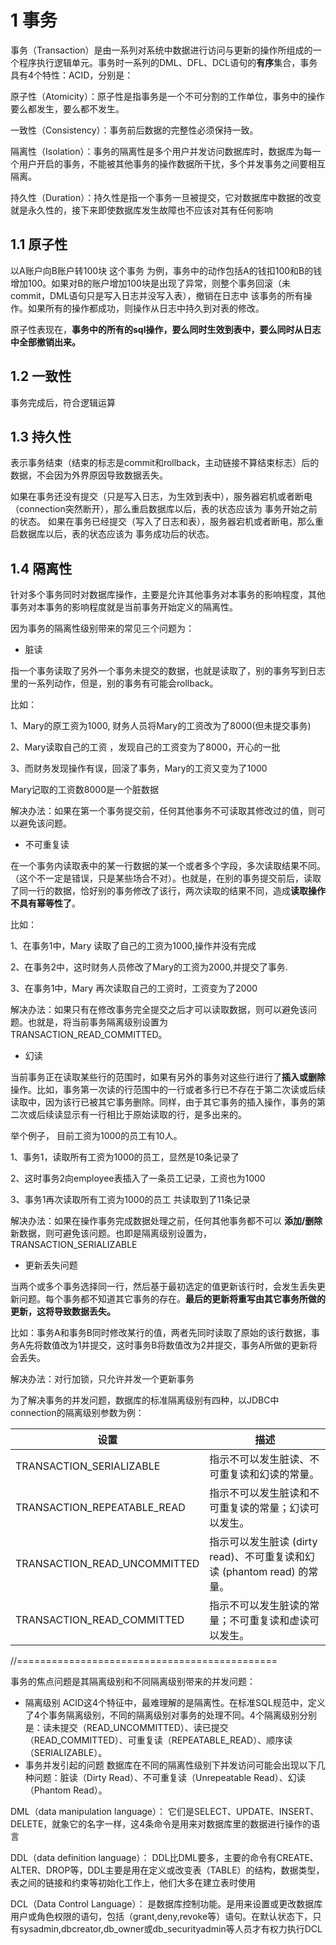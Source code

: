 # 1 事务

事务（Transaction）是由一系列对系统中数据进行访问与更新的操作所组成的一个程序执行逻辑单元。事务时一系列的DML、DFL、DCL语句的**有序**集合，事务具有4个特性：ACID，分别是：

原子性（Atomicity）：原子性是指事务是一个不可分割的工作单位，事务中的操作要么都发生，要么都不发生。

一致性（Consistency）：事务前后数据的完整性必须保持一致。

隔离性（Isolation）：事务的隔离性是多个用户并发访问数据库时，数据库为每一个用户开启的事务，不能被其他事务的操作数据所干扰，多个并发事务之间要相互隔离。

持久性（Duration）：持久性是指一个事务一旦被提交，它对数据库中数据的改变就是永久性的，接下来即使数据库发生故障也不应该对其有任何影响

## 1.1 原子性

以A账户向B账户转100块  这个事务 为例，事务中的动作包括A的钱扣100和B的钱增加100。如果对B的账户增加100块是出现了异常，则整个事务回滚（未commit，DML语句只是写入日志并没写入表），撤销在日志中  该事务的所有操作。如果所有的操作都成功，则操作从日志中持久到对表的修改。

原子性表现在，**事务中的所有的sql操作，要么同时生效到表中，要么同时从日志中全部撤销出来。**

## 1.2 一致性

事务完成后，符合逻辑运算

## 1.3 持久性

表示事务结束（结束的标志是commit和rollback，主动链接不算结束标志）后的数据，不会因为外界原因导致数据丢失。

如果在事务还没有提交（只是写入日志，为生效到表中），服务器宕机或者断电（connection突然断开），那么重启数据库以后，表的状态应该为  事务开始之前的状态。
 如果在事务已经提交（写入了日志和表），服务器宕机或者断电，那么重启数据库以后，表的状态应该为 事务成功后的状态。

## 1.4 隔离性

针对多个事务同时对数据库操作，主要是允许其他事务对本事务的影响程度，其他事务对本事务的影响程度就是当前事务开始定义的隔离性。

因为事务的隔离性级别带来的常见三个问题为：

* 脏读

指一个事务读取了另外一个事务未提交的数据，也就是读取了，别的事务写到日志里的一系列动作，但是，别的事务有可能会rollback。

比如：

1、Mary的原工资为1000, 财务人员将Mary的工资改为了8000(但未提交事务)         

2、Mary读取自己的工资 ，发现自己的工资变为了8000，开心的一批

3、而财务发现操作有误，回滚了事务，Mary的工资又变为了1000

Mary记取的工资数8000是一个脏数据

  解决办法：如果在第一个事务提交前，任何其他事务不可读取其修改过的值，则可  以避免该问题。

* 不可重复读

在一个事务内读取表中的某一行数据的某一个或者多个字段，多次读取结果不同。（这个不一定是错误，只是某些场合不对）。也就是，在别的事务提交前后，读取了同一行的数据，恰好别的事务修改了该行，两次读取的结果不同，造成**读取操作不具有幂等性了**。

比如：

1、在事务1中，Mary 读取了自己的工资为1000,操作并没有完成

2、在事务2中，这时财务人员修改了Mary的工资为2000,并提交了事务.

3、在事务1中，Mary 再次读取自己的工资时，工资变为了2000

解决办法：如果只有在修改事务完全提交之后才可以读取数据，则可以避免该问题。也就是，将当前事务隔离级别设置为 TRANSACTION_READ_COMMITTED。

* 幻读

当前事务正在读取某些行的范围时，如果有另外的事务对这些行进行了**插入或删除**操作。比如，事务第一次读的行范围中的一行或者多行已不存在于第二次读或后续读取中，因为该行已被其它事务删除。同样，由于其它事务的插入操作，事务的第二次或后续读显示有一行相比于原始读取的行，是多出来的。

举个例子， 目前工资为1000的员工有10人。

1、事务1，读取所有工资为1000的员工，显然是10条记录了

2、这时事务2向employee表插入了一条员工记录，工资也为1000

3、事务1再次读取所有工资为1000的员工 共读取到了11条记录 

解决办法：如果在操作事务完成数据处理之前，任何其他事务都不可以 **添加/删除** 新数据，则可避免该问题。也即是隔离级别设置为，TRANSACTION_SERIALIZABLE

* 更新丢失问题

当两个或多个事务选择同一行，然后基于最初选定的值更新该行时，会发生丢失更新问题。每个事务都不知道其它事务的存在。**最后的更新将重写由其它事务所做的更新，这将导致数据丢失。** 　　

比如：事务A和事务B同时修改某行的值，两者先同时读取了原始的该行数据，事务A先将数值改为1并提交，这时事务B将数值改为2并提交，事务A所做的更新将会丢失。

解决办法：对行加锁，只允许并发一个更新事务



为了解决事务的并发问题，数据库的标准隔离级别有四种，以JDBC中 connection的隔离级别参数为例：

| 设置                         | 描述                                                         |
| ---------------------------- | ------------------------------------------------------------ |
| TRANSACTION_SERIALIZABLE     | 指示不可以发生脏读、不可重复读和幻读的常量。                 |
| TRANSACTION_REPEATABLE_READ  | 指示不可以发生脏读和不可重复读的常量；幻读可以发生。         |
| TRANSACTION_READ_UNCOMMITTED | 指示可以发生脏读 (dirty read)、不可重复读和幻读 (phantom read) 的常量。 |
| TRANSACTION_READ_COMMITTED   | 指示不可以发生脏读的常量；不可重复读和虚读可以发生。         |







//=============================================

事务的焦点问题是其隔离级别和不同隔离级别带来的并发问题：

- 隔离级别
   ACID这4个特征中，最难理解的是隔离性。在标准SQL规范中，定义了4个事务隔离级别，不同的隔离级别对事务的处理不同。4个隔离级别分别是：读未提交（READ_UNCOMMITTED）、读已提交（READ_COMMITTED）、可重复读（REPEATABLE_READ）、顺序读（SERIALIZABLE）。
- 事务并发引起的问题
   数据库在不同的隔离性级别下并发访问可能会出现以下几种问题：脏读（Dirty Read）、不可重复读（Unrepeatable Read）、幻读（Phantom Read）。

DML（data manipulation language）：
它们是SELECT、UPDATE、INSERT、DELETE，就象它的名字一样，这4条命令是用来对数据库里的数据进行操作的语言

DDL（data definition language）：
DDL比DML要多，主要的命令有CREATE、ALTER、DROP等，DDL主要是用在定义或改变表（TABLE）的结构，数据类型，表之间的链接和约束等初始化工作上，他们大多在建立表时使用

DCL（Data Control Language）：
是数据库控制功能。是用来设置或更改数据库用户或角色权限的语句，包括（grant,deny,revoke等）语句。在默认状态下，只有sysadmin,dbcreator,db_owner或db_securityadmin等人员才有权力执行DCL

